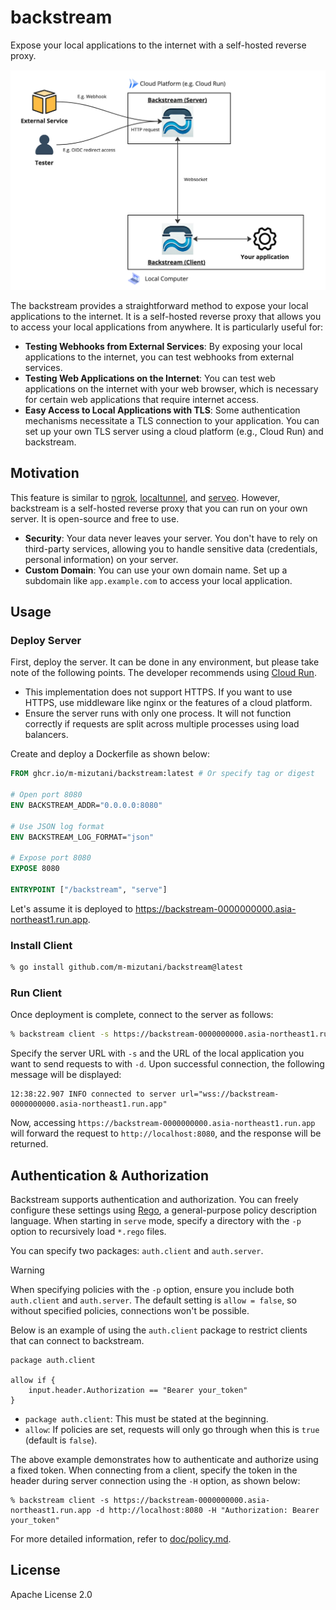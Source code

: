 # backstream

Expose your local applications to the internet with a self-hosted reverse proxy.

![overview](doc/images/overview.jpg)

The backstream provides a straightforward method to expose your local applications to the internet. It is a self-hosted reverse proxy that allows you to access your local applications from anywhere. It is particularly useful for:

- **Testing Webhooks from External Services**: By exposing your local applications to the internet, you can test webhooks from external services.
- **Testing Web Applications on the Internet**: You can test web applications on the internet with your web browser, which is necessary for certain web applications that require internet access.
- **Easy Access to Local Applications with TLS**: Some authentication mechanisms necessitate a TLS connection to your application. You can set up your own TLS server using a cloud platform (e.g., Cloud Run) and backstream.

## Motivation

This feature is similar to [ngrok](https://ngrok.com/), [localtunnel](https://localtunnel.github.io/www/), and [serveo](https://serveo.net/). However, backstream is a self-hosted reverse proxy that you can run on your own server. It is open-source and free to use.

- **Security**: Your data never leaves your server. You don't have to rely on third-party services, allowing you to handle sensitive data (credentials, personal information) on your server.
- **Custom Domain**: You can use your own domain name. Set up a subdomain like `app.example.com` to access your local application.

## Usage

### Deploy Server

First, deploy the server. It can be done in any environment, but please take note of the following points. The developer recommends using [Cloud Run](https://cloud.google.com/run).

- This implementation does not support HTTPS. If you want to use HTTPS, use middleware like nginx or the features of a cloud platform.
- Ensure the server runs with only one process. It will not function correctly if requests are split across multiple processes using load balancers.

Create and deploy a Dockerfile as shown below:

```Dockerfile
FROM ghcr.io/m-mizutani/backstream:latest # Or specify tag or digest

# Open port 8080
ENV BACKSTREAM_ADDR="0.0.0.0:8080"

# Use JSON log format
ENV BACKSTREAM_LOG_FORMAT="json"

# Expose port 8080
EXPOSE 8080

ENTRYPOINT ["/backstream", "serve"]
```

Let's assume it is deployed to https://backstream-0000000000.asia-northeast1.run.app.

### Install Client

```bash
% go install github.com/m-mizutani/backstream@latest
```

### Run Client

Once deployment is complete, connect to the server as follows:

```bash
% backstream client -s https://backstream-0000000000.asia-northeast1.run.app -d http://localhost:8080
```

Specify the server URL with `-s` and the URL of the local application you want to send requests to with `-d`. Upon successful connection, the following message will be displayed:

```
12:38:22.907 INFO connected to server url="wss://backstream-0000000000.asia-northeast1.run.app"
```

Now, accessing `https://backstream-0000000000.asia-northeast1.run.app` will forward the request to `http://localhost:8080`, and the response will be returned.

## Authentication & Authorization

Backstream supports authentication and authorization. You can freely configure these settings using [Rego](https://www.openpolicyagent.org/docs/latest/), a general-purpose policy description language. When starting in `serve` mode, specify a directory with the `-p` option to recursively load `*.rego` files.

You can specify two packages: `auth.client` and `auth.server`.

> [!WARNING]
> When specifying policies with the `-p` option, ensure you include both `auth.client` and `auth.server`. The default setting is `allow = false`, so without specified policies, connections won't be possible.

Below is an example of using the `auth.client` package to restrict clients that can connect to backstream.

```rego
package auth.client

allow if {
    input.header.Authorization == "Bearer your_token"
}
```

- `package auth.client`: This must be stated at the beginning.
- `allow`: If policies are set, requests will only go through when this is `true` (default is `false`).

The above example demonstrates how to authenticate and authorize using a fixed token. When connecting from a client, specify the token in the header during server connection using the `-H` option, as shown below:

```
% backstream client -s https://backstream-0000000000.asia-northeast1.run.app -d http://localhost:8080 -H "Authorization: Bearer your_token"
```

For more detailed information, refer to [doc/policy.md](doc/policy.md).

## License

Apache License 2.0